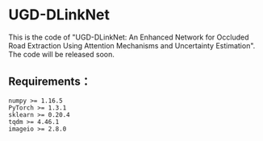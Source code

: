 # UGD-DLinkNet

This is the code of "UGD-DLinkNet: An Enhanced Network for Occluded Road Extraction Using Attention Mechanisms and Uncertainty Estimation".
The code will be released soon.

## Requirements：
```
numpy >= 1.16.5
PyTorch >= 1.3.1
sklearn >= 0.20.4
tqdm >= 4.46.1
imageio >= 2.8.0
```
